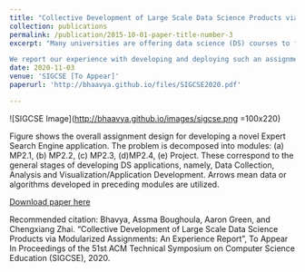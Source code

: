 ```yaml
---
title: "Collective Development of Large Scale Data Science Products via Modularized Assignments: An Experience Report"
collection: publications
permalink: /publication/2015-10-01-paper-title-number-3
excerpt: "Many universities are offering data science (DS) courses to fulfill the growing demands for skilled DS practitioners. Assignments and projects are essential parts of the DS curriculum as they enable students to gain hands-on experience in real-world DS tasks. However, most current assignments and projects are lacking in at least one of two ways: 1) they do not comprehensively teach all the steps involved in the complete workflow of DS projects; 2) students work on separate problems individually or in small teams, limiting the scale and impact of their solutions. To overcome these limitations, we envision novel synergistic modular assignments where a large number of students work collectively on all the tasks required to develop a large-scale DS product. The resulting product can be continuously improved with students' contributions every semester.

We report our experience with developing and deploying such an assignment in an Information Retrieval course. Through the assignment, students collectively developed a search engine for finding expert faculty specializing in a given field. This shows the utility of such assignments both for teaching useful DS skills and driving innovation and research. We share useful lessons for other instructors to adopt similar assignments for their DS courses."
date: 2020-11-03
venue: 'SIGCSE [To Appear]'
paperurl: 'http://bhaavya.github.io/files/SIGCSE2020.pdf'

---
```

![SIGCSE Image](http://bhaavya.github.io/images/sigcse.png =100x220)

Figure shows the overall assignment design for developing a novel Expert Search Engine application. The problem is decomposed into modules: (a) MP2.1, (b) MP2.2, (c) MP2.3, (d)MP2.4, (e) Project. These correspond to the general stages of developing DS applications, namely, Data Collection, Analysis and Visualization/Application Development. Arrows mean data or algorithms developed in preceding modules are utilized.

[Download paper here](http://bhaavya.github.io/files/SIGCSE2020.pdf)

Recommended citation: Bhavya, Assma Boughoula, Aaron Green, and Chengxiang Zhai. “Collective Development of Large Scale Data Science Products via Modularized Assignments: An Experience Report”, To Appear In Proceedings of the 51st ACM Technical Symposium on Computer Science Education (SIGCSE), 2020.
